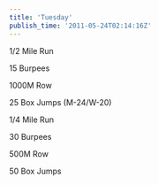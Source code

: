 ```yaml
---
title: 'Tuesday'
publish_time: '2011-05-24T02:14:16Z'
---
```


1/2 Mile Run

15 Burpees

1000M Row

25 Box Jumps (M-24/W-20)

1/4 Mile Run

30 Burpees

500M Row

50 Box Jumps
